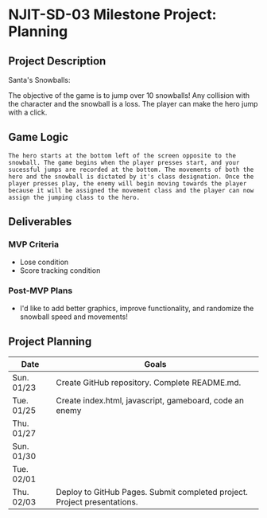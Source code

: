 # NJIT-SD-03 Milestone Project: Planning

## Project Description

Santa's Snowballs:

The objective of the game is to jump over 10 snowballs! Any collision with the character and the snowball is a loss. The player can make the hero jump with a click.

## Game Logic

```
The hero starts at the bottom left of the screen opposite to the snowball. The game begins when the player presses start, and your sucessful jumps are recorded at the bottom. The movements of both the hero and the snowball is dictated by it's class designation. Once the player presses play, the enemy will begin moving towards the player because it will be assigned the movement class and the player can now assign the jumping class to the hero.
```

## Deliverables

### MVP Criteria

- Lose condition
- Score tracking condition

### Post-MVP Plans

- I'd like to add better graphics, improve functionality, and randomize the snowball speed and movements!

## Project Planning

| Date | Goals |
| ---- | ----- |
| Sun. 01/23 | Create GitHub repository. Complete README.md. |
| Tue. 01/25 | Create index.html, javascript, gameboard, code an enemy     |
| Thu. 01/27 |      |
| Sun. 01/30 |      |
| Tue. 02/01 |      |
| Thu. 02/03 | Deploy to GitHub Pages. Submit completed project. Project presentations. |
